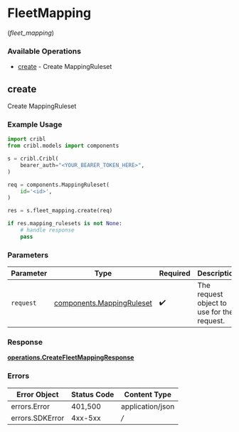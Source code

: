 # FleetMapping
(*fleet_mapping*)

### Available Operations

* [create](#create) - Create MappingRuleset

## create

Create MappingRuleset

### Example Usage

```python
import cribl
from cribl.models import components

s = cribl.Cribl(
    bearer_auth="<YOUR_BEARER_TOKEN_HERE>",
)

req = components.MappingRuleset(
    id='<id>',
)

res = s.fleet_mapping.create(req)

if res.mapping_rulesets is not None:
    # handle response
    pass

```

### Parameters

| Parameter                                                              | Type                                                                   | Required                                                               | Description                                                            |
| ---------------------------------------------------------------------- | ---------------------------------------------------------------------- | ---------------------------------------------------------------------- | ---------------------------------------------------------------------- |
| `request`                                                              | [components.MappingRuleset](../../models/components/mappingruleset.md) | :heavy_check_mark:                                                     | The request object to use for the request.                             |


### Response

**[operations.CreateFleetMappingResponse](../../models/operations/createfleetmappingresponse.md)**
### Errors

| Error Object     | Status Code      | Content Type     |
| ---------------- | ---------------- | ---------------- |
| errors.Error     | 401,500          | application/json |
| errors.SDKError  | 4xx-5xx          | */*              |
